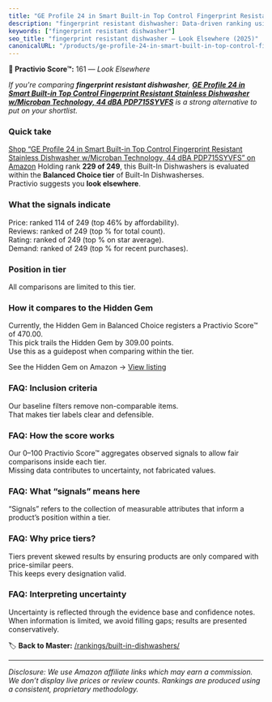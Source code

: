 ```yaml
---
title: "GE Profile 24 in Smart Built-in Top Control Fingerprint Resistant Stainless Dishwasher w/Microban Technology, 44 dBA PDP715SYVFS"
description: "fingerprint resistant dishwasher: Data-driven ranking using the Practivio Score™. Positioned by quality, value, demand, findability, momentum."
keywords: ["fingerprint resistant dishwasher"]
seo_title: "fingerprint resistant dishwasher — Look Elsewhere (2025)"
canonicalURL: "/products/ge-profile-24-in-smart-built-in-top-control-fingerprint-resistant-stainless-dishwasher-wmicroban-technology-44-dba-pdp715syvfs-B0CPT7BVBY/"
---
```


**🚫 Practivio Score™:** 161 — _Look Elsewhere_


*If you're comparing **fingerprint resistant dishwasher**, **[GE Profile 24 in Smart Built-in Top Control Fingerprint Resistant Stainless Dishwasher w/Microban Technology, 44 dBA PDP715SYVFS](https://www.amazon.com/dp/B0CPT7BVBY?tag=practivio-20)** is a strong alternative to put on your shortlist.*
### Quick take
[Shop “GE Profile 24 in Smart Built-in Top Control Fingerprint Resistant Stainless Dishwasher w/Microban Technology, 44 dBA PDP715SYVFS” on Amazon](https://www.amazon.com/dp/B0CPT7BVBY?tag=practivio-20)
Holding rank **229 of 249**, this Built-In Dishwashers is evaluated within the **Balanced Choice tier** of Built-In Dishwasherses.  
Practivio suggests you **look elsewhere**.

### What the signals indicate
Price: ranked 114 of 249 (top 46% by affordability).  
Reviews: ranked  of 249 (top % for total count).  
Rating: ranked  of 249 (top % on star average).  
Demand: ranked  of 249 (top % for recent purchases).

### Position in tier
All comparisons are limited to this tier.

### How it compares to the Hidden Gem
Currently, the Hidden Gem in Balanced Choice registers a Practivio Score™ of 470.00.  
This pick trails the Hidden Gem by 309.00 points.  
Use this as a guidepost when comparing within the tier.  

See the Hidden Gem on Amazon → [View listing](https://www.amazon.com/dp/B01MQGDIAR?tag=practivio-20)

### FAQ: Inclusion criteria
Our baseline filters remove non-comparable items.  
That makes tier labels clear and defensible.

### FAQ: How the score works
Our 0–100 Practivio Score™ aggregates observed signals to allow fair comparisons inside each tier.  
Missing data contributes to uncertainty, not fabricated values.

### FAQ: What “signals” means here
“Signals” refers to the collection of measurable attributes that inform a product’s position within a tier.

### FAQ: Why price tiers?
Tiers prevent skewed results by ensuring products are only compared with price-similar peers.  
This keeps every designation valid.

### FAQ: Interpreting uncertainty
Uncertainty is reflected through the evidence base and confidence notes.  
When information is limited, we avoid filling gaps; results are presented conservatively.


🏷️ **Back to Master:** [/rankings/built-in-dishwashers/](/rankings/built-in-dishwashers/)

---
_Disclosure: We use Amazon affiliate links which may earn a commission. We don’t display live prices or review counts. Rankings are produced using a consistent, proprietary methodology._
